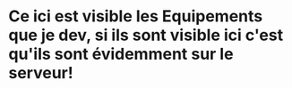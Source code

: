 # Ce ici est visible les Equipements que je dev, si ils sont visible ici c'est qu'ils sont évidemment sur le serveur!
